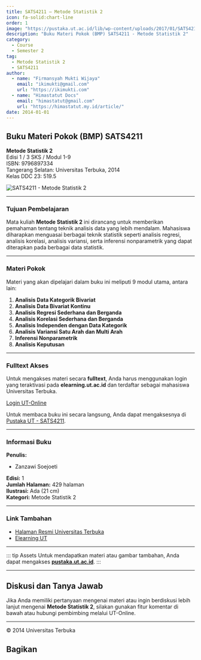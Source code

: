 ```yaml
--- 
title: SATS4211 – Metode Statistik 2
icon: fa-solid:chart-line
order: 1
image: "https://pustaka.ut.ac.id/lib/wp-content/uploads/2017/01/SATS4211.jpg"
description: "Buku Materi Pokok (BMP) SATS4211 - Metode Statistik 2"
category:
  - Course
  - Semester 2
tag:
  - Metode Statistik 2
  - SATS4211
author:
  - name: "Firmansyah Mukti Wijaya"
    email: "ikimukti@gmail.com"
    url: "https://ikimukti.com"
  - name: "Himastatut Docs"
    email: "himastatut@gmail.com"
    url: "https://himastatut.my.id/article/"
date: 2014-01-01
--- 
```


## Buku Materi Pokok (BMP) SATS4211

**Metode Statistik 2**  
Edisi 1 / 3 SKS / Modul 1-9  
ISBN: 9796897334  
Tangerang Selatan: Universitas Terbuka, 2014  
Kelas DDC 23: 519.5  

![SATS4211 - Metode Statistik 2](https://pustaka.ut.ac.id/lib/wp-content/uploads/2017/01/SATS4211.jpg)

--- 

### Tujuan Pembelajaran

Mata kuliah **Metode Statistik 2** ini dirancang untuk memberikan pemahaman tentang teknik analisis data yang lebih mendalam. Mahasiswa diharapkan menguasai berbagai teknik statistik seperti analisis regresi, analisis korelasi, analisis variansi, serta inferensi nonparametrik yang dapat diterapkan pada berbagai data statistik.

--- 

### Materi Pokok

Materi yang akan dipelajari dalam buku ini meliputi 9 modul utama, antara lain:

1. **Analisis Data Kategorik Bivariat**
2. **Analisis Data Bivariat Kontinu**
3. **Analisis Regresi Sederhana dan Berganda**
4. **Analisis Korelasi Sederhana dan Berganda**
5. **Analisis Independen dengan Data Kategorik**
6. **Analisis Variansi Satu Arah dan Multi Arah**
7. **Inferensi Nonparametrik**
8. **Analisis Keputusan**

--- 

### Fulltext Akses

Untuk mengakses materi secara **fulltext**, Anda harus menggunakan login yang teraktivasi pada **elearning.ut.ac.id** dan terdaftar sebagai mahasiswa Universitas Terbuka.

[Login UT-Online](http://elearning.ut.ac.id)

Untuk membaca buku ini secara langsung, Anda dapat mengaksesnya di [Pustaka UT - SATS4211](https://pustaka.ut.ac.id/lib/sats4211-metode-statistik-2/).

--- 

### Informasi Buku

**Penulis:**
- Zanzawi Soejoeti

**Edisi:** 1  
**Jumlah Halaman:** 429 halaman  
**Ilustrasi:** Ada (21 cm)  
**Kategori:** Metode Statistik 2  

--- 

### Link Tambahan

- [Halaman Resmi Universitas Terbuka](https://www.ut.ac.id)
- [Elearning UT](http://elearning.ut.ac.id)

--- 

::: tip Assets
Untuk mendapatkan materi atau gambar tambahan, Anda dapat mengakses **[pustaka.ut.ac.id](https://pustaka.ut.ac.id)**.
:::

--- 

## Diskusi dan Tanya Jawab

Jika Anda memiliki pertanyaan mengenai materi atau ingin berdiskusi lebih lanjut mengenai **Metode Statistik 2**, silakan gunakan fitur komentar di bawah atau hubungi pembimbing melalui UT-Online.

--- 

<footer>
  <p>© 2014 Universitas Terbuka</p>
</footer>


## Bagikan
<Share colorful />
<GitContributors />
<GitChangelog />